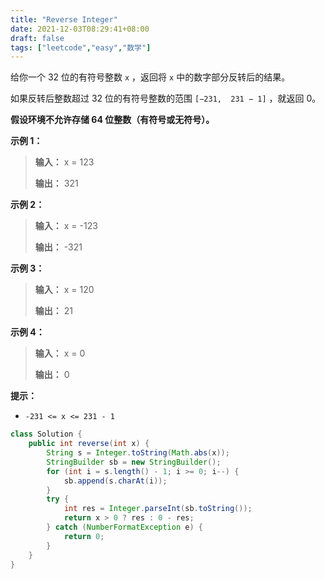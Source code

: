 ```yaml
---
title: "Reverse Integer"
date: 2021-12-03T08:29:41+08:00
draft: false
tags: ["leetcode","easy","数学"]
---
```


给你一个 32 位的有符号整数 `x` ，返回将 `x` 中的数字部分反转后的结果。

如果反转后整数超过 32 位的有符号整数的范围 `[−231,  231 − 1]` ，就返回 0。

<!--more-->

**假设环境不允许存储 64 位整数（有符号或无符号）。**

**示例 1：**

> **输入：** x = 123
> 
> 
> **输出：** 321

**示例 2：**

> **输入：** x = -123
> 
> 
> **输出：** -321

**示例 3：**

> **输入：** x = 120
> 
> 
> **输出：** 21

**示例 4：**

> **输入：** x = 0
> 
> 
> **输出：** 0

**提示：**

- `-231 <= x <= 231 - 1`

```java
class Solution {
    public int reverse(int x) {
        String s = Integer.toString(Math.abs(x));
        StringBuilder sb = new StringBuilder();
        for (int i = s.length() - 1; i >= 0; i--) {
            sb.append(s.charAt(i));
        }
        try {
            int res = Integer.parseInt(sb.toString());
            return x > 0 ? res : 0 - res;
        } catch (NumberFormatException e) {
            return 0;
        }
    }
}
```
